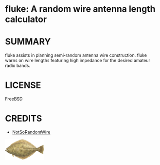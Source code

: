 # fluke: A random wire antenna length calculator

# SUMMARY

fluke assists in planning semi-random antenna wire construction. fluke warns on wire lengths featuring high impedance for the desired amateur radio bands.

# LICENSE

FreeBSD

# CREDITS

* [NotSoRandomWire](https://www.on6zq.be/w/index.php/Scilab/NotSoRandomWire)

![flounder](fluke.png)
